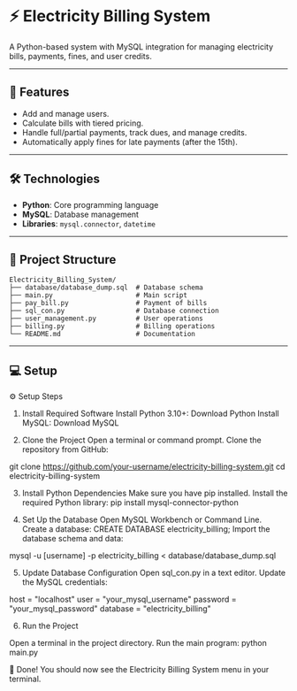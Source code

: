 


# ⚡ Electricity Billing System

A Python-based system with MySQL integration for managing electricity bills, payments, fines, and user credits.

---

## 🚀 Features

- Add and manage users.
- Calculate bills with tiered pricing.
- Handle full/partial payments, track dues, and manage credits.
- Automatically apply fines for late payments (after the 15th).

---

## 🛠️ Technologies

- **Python**: Core programming language
- **MySQL**: Database management
- **Libraries**: `mysql.connector`, `datetime`

---

## 📂 Project Structure

```
Electricity_Billing_System/
├── database/database_dump.sql  # Database schema
├── main.py                     # Main script
├── pay_bill.py                 # Payment of bills
├── sql_con.py                  # Database connection
├── user_management.py          # User operations
├── billing.py                  # Billing operations
└── README.md                   # Documentation
```

---

## 💻 Setup

⚙️ Setup Steps
1. Install Required Software
Install Python 3.10+: Download Python
Install MySQL: Download MySQL


2. Clone the Project
Open a terminal or command prompt.
Clone the repository from GitHub:

git clone https://github.com/your-username/electricity-billing-system.git
cd electricity-billing-system


3. Install Python Dependencies
Make sure you have pip installed.
Install the required Python library:
pip install mysql-connector-python


4. Set Up the Database
Open MySQL Workbench or Command Line.
Create a database:
CREATE DATABASE electricity_billing;
Import the database schema and data:

mysql -u [username] -p electricity_billing < database/database_dump.sql


5. Update Database Configuration
Open sql_con.py in a text editor.
Update the MySQL credentials:

host = "localhost"
user = "your_mysql_username"
password = "your_mysql_password"
database = "electricity_billing"


6. Run the Project

Open a terminal in the project directory.
Run the main program:
python main.py

🎉 Done!
You should now see the Electricity Billing System menu in your terminal.
